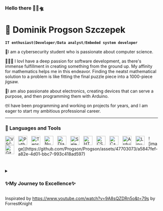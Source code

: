 ### Hello there 🧔🏼🛸
# 🤗 Dominik Progson Szczepek

**`IT enthusiast(Developer/Data analyst/Embeded system developer`**

🏫I am a cybersecurity student who is passionate about computer science.

👨🏼‍💻 I lovI have a deep passion for software development, as there's immense fulfillment in creating something from the ground up. My affinity for mathematics helps me in this endeavor. Finding the neatst mathematical solution to a problem is like fitting the final puzzle piece into a 1000-piece jigsaw.

🦾I am also passionate about electronics, creating devices that can serve a purpose, and then programming them with Arduino.

🤓I have been programming and working on projects for years, and I am eager to start my ambitious professional career.

---

### 🧰 Languages and Tools

<img align="left" alt="VSCode" width="30px" style="padding-right:10px;" src="https://cdn.jsdelivr.net/gh/devicons/devicon/icons/vscode/vscode-original.svg" />
<img align="left" alt="Python" width="30px" style="padding-right:10px;" src="https://cdn.jsdelivr.net/gh/devicons/devicon/icons/python/python-plain.svg" />
<img align="left" alt="TensorFlow" width="30px" style="padding-right:10px;" src="https://cdn.jsdelivr.net/gh/devicons/devicon/icons/tensorflow/tensorflow-original.svg" />
<img align="left" alt="Numpy" width="30px" style="padding-right:10px;" src="https://cdn.jsdelivr.net/gh/devicons/devicon/icons/numpy/numpy-original.svg" />
<img align="left" alt="Django" width="30px" style="padding-right:10px;" src="https://cdn.jsdelivr.net/gh/devicons/devicon/icons/django/django-plain.svg" />
<img align="left" alt="Selenium" width="30px" style="padding-right:10px;" src="https://cdn.jsdelivr.net/gh/devicons/devicon/icons/selenium/selenium-original.svg" />
<img align="left" alt="HTML" width="30px" style="padding-right:10px;" src="https://cdn.jsdelivr.net/gh/devicons/devicon/icons/html5/html5-plain.svg" />
<img align="left" alt="CSS" width="30px" style="padding-right:10px;" src="https://cdn.jsdelivr.net/gh/devicons/devicon/icons/css3/css3-plain.svg" />
<img align="left" alt="C++" width="30px" style="padding-right:10px;" src="https://cdn.jsdelivr.net/gh/devicons/devicon/icons/cplusplus/cplusplus-original.svg" />
<img align="left" alt="Arduino" width="30px" style="padding-right:10px;" src="https://cdn.jsdelivr.net/gh/devicons/devicon/icons/arduino/arduino-original.svg" />
<img align="left" alt="Linux" width="30px" style="padding-right:10px;" src="https://cdn.jsdelivr.net/gh/devicons/devicon/icons/linux/linux-original.svg" />
<img align="left" alt="Git" width="30px" style="padding-right:10px;" src="https://cdn.jsdelivr.net/gh/devicons/devicon/icons/git/git-original.svg" />
![image](https://github.com/Progson/Progson/assets/47703073/a5847fef-a82e-4d01-bbc7-993c418ad597)

<br />

#


<details>
 <summary><h3>✨My Journey to Excellence✨</h3></summary>
My programming journey started at the age of 8 when I received my first computer as a gift from my grandfather. I was instantly captivated by the possibilities it held. 
Over the years, my initial computer became outdated, but my passion for technology only grew stronger. In the middle school I bought myself a new computer and my curiosity turned into an unstoppable passion for programming.
I had a straightforward approach to learning. An idea would spark, and I would dive in with little knowledge, learning from the ground up. I never settled for copying code; I aimed to understand every line.
I believed it wasn't enough to get things done; understanding how they worked was crucial. This principle carries me through college, where I prioritize grasping fundamental concepts in mathematics over just problem-solving.
As my professional journey begins, my unwavering belief in my ability to learn and understand remains. Even if at first I'm not competent enough, I won't rest until I've mastered what I encounter.
This journey has shaped my love for programming, dedication to continuous learning, and commitment to understanding the digital world.
 </details>
 
[linkedin]: https://pl.linkedin.com/in/dominik-szczepek-b56226295


Inspirated by https://www.youtube.com/watch?v=9A8sQZDRn5o&t=79s by ForrestKnight
